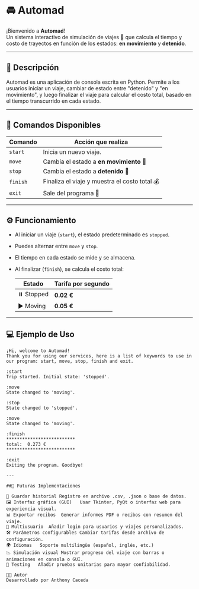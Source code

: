 # 🚘 Automad

¡Bienvenido a **Automad**!  
Un sistema interactivo de simulación de viajes 🚦 que calcula el tiempo y costo de trayectos en función de los estados: **en movimiento** y **detenido**.

---

## 🧾 Descripción

Automad es una aplicación de consola escrita en Python. Permite a los usuarios iniciar un viaje, cambiar de estado entre "detenido" y "en movimiento", y luego finalizar el viaje para calcular el costo total, basado en el tiempo transcurrido en cada estado.

---

## 🧭 Comandos Disponibles

| Comando   | Acción que realiza                        |
|-----------|--------------------------------------------|
| `start`   | Inicia un nuevo viaje.                    |
| `move`    | Cambia el estado a **en movimiento** 🚗   |
| `stop`    | Cambia el estado a **detenido** 🛑         |
| `finish`  | Finaliza el viaje y muestra el costo total 💰 |
| `exit`    | Sale del programa 👋                      |

---

## ⚙️ Funcionamiento

- Al iniciar un viaje (`start`), el estado predeterminado es `stopped`.
- Puedes alternar entre `move` y `stop`.
- El tiempo en cada estado se mide y se almacena.
- Al finalizar (`finish`), se calcula el costo total:
  
  | Estado       | Tarifa por segundo |
  |--------------|--------------------|
  | ⏸️ Stopped    | **0.02 €**         |
  | ▶️ Moving     | **0.05 €**         |

---

## 💻 Ejemplo de Uso

```plaintext
¡Hi, welcome to Automad!
Thank you for using our services, here is a list of keywords to use in our program: start, move, stop, finish and exit.

:start
Trip started. Initial state: 'stopped'.

:move
State changed to 'moving'.

:stop
State changed to 'stopped'.

:move
State changed to 'moving'.

:finish
**************************
total:  0.273 €
**************************

:exit
Exiting the program. Goodbye!

---
 
##🔮 Futuras Implementaciones

💾 Guardar historial	Registro en archivo .csv, .json o base de datos.
🖼️ Interfaz gráfica (GUI)	Usar Tkinter, PyQt o interfaz web para experiencia visual.
📊 Exportar recibos	Generar informes PDF o recibos con resumen del viaje.
🔐 Multiusuario	Añadir login para usuarios y viajes personalizados.
🛠️ Parámetros configurables	Cambiar tarifas desde archivo de configuración.
🌍 Idiomas	Soporte multilingüe (español, inglés, etc.)
📉 Simulación visual	Mostrar progreso del viaje con barras o animaciones en consola o GUI.
🧪 Testing	Añadir pruebas unitarias para mayor confiabilidad.

🧑‍💻 Autor
Desarrollado por Anthony Caceda
